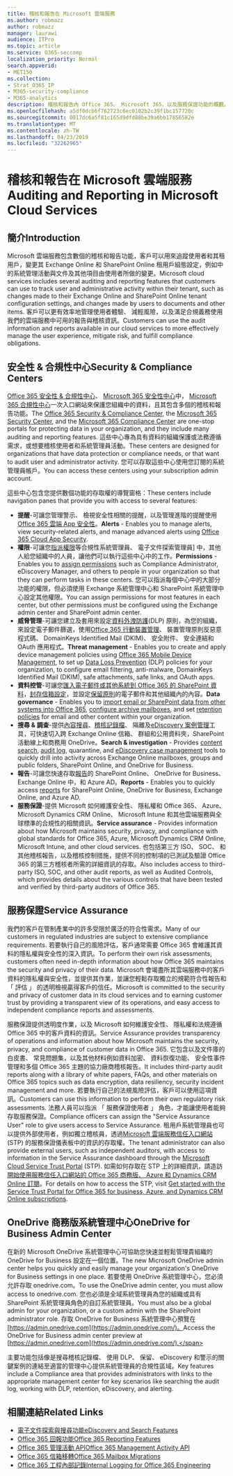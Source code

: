 ```yaml
---
title: 稽核和報告在 Microsoft 雲端服務
ms.author: robmazz
author: robmazz
manager: laurawi
audience: ITPro
ms.topic: article
ms.service: O365-seccomp
localization_priority: Normal
search.appverid:
- MET150
ms.collection:
- Strat_O365_IP
- M365-security-compliance
- M365-analytics
description: 稽核和報告內 Office 365、 Microsoft 365，以及服務保證功能的概觀。
ms.openlocfilehash: a5df0dcb6f762723c6ec0102b2c39f1bc157720c
ms.sourcegitcommit: 0017dc6a5f81c165d9dfd88be39a6bb17856582e
ms.translationtype: MT
ms.contentlocale: zh-TW
ms.lasthandoff: 04/23/2019
ms.locfileid: "32262965"
---
```

# <a name="auditing-and-reporting-in-microsoft-cloud-services"></a><span data-ttu-id="f94e0-103">稽核和報告在 Microsoft 雲端服務</span><span class="sxs-lookup"><span data-stu-id="f94e0-103">Auditing and Reporting in Microsoft Cloud Services</span></span>

## <a name="introduction"></a><span data-ttu-id="f94e0-104">簡介</span><span class="sxs-lookup"><span data-stu-id="f94e0-104">Introduction</span></span>
<span data-ttu-id="f94e0-105">Microsoft 雲端服務包含數個的稽核和報告功能，客戶可以用來追蹤使用者和其租用戶，變更其 Exchange Online 和 SharePoint Online 租用戶組態設定，例如中的系統管理活動與文件及其他項目由使用者所做的變更。</span><span class="sxs-lookup"><span data-stu-id="f94e0-105">Microsoft cloud services includes several auditing and reporting features that customers can use to track user and administrative activity within their tenant, such as changes made to their Exchange Online and SharePoint Online tenant configuration settings, and changes made by users to documents and other items.</span></span> <span data-ttu-id="f94e0-106">客戶可以更有效率地管理使用者體驗、 減輕風險，以及滿足合規義務使用我們的雲端服務中可用的報告與稽核資訊。</span><span class="sxs-lookup"><span data-stu-id="f94e0-106">Customers can use the audit information and reports available in our cloud services to more effectively manage the user experience, mitigate risk, and fulfill compliance obligations.</span></span>

## <a name="security--compliance-centers"></a><span data-ttu-id="f94e0-107">安全性 & 合規性中心</span><span class="sxs-lookup"><span data-stu-id="f94e0-107">Security & Compliance Centers</span></span>
<span data-ttu-id="f94e0-108">[Office 365 安全性 & 合規性中心](https://protection.office.com)、 [Microsoft 365 安全性中心](https://security.microsoft.com)中， [Microsoft 365 合規性中心](https://compliance.microsoft.com)一次入口網站來保護您組織中的資料，且其包含多個的稽核和報告功能。</span><span class="sxs-lookup"><span data-stu-id="f94e0-108">The [Office 365 Security & Compliance Center](https://protection.office.com), the [Microsoft 365 Security Center](https://security.microsoft.com), and the [Microsoft 365 Compliance Center](https://compliance.microsoft.com) are one-stop portals for protecting data in your organization, and they include many auditing and reporting features.</span></span> <span data-ttu-id="f94e0-109">這些中心專為具有資料的組織保護或法務遵循需求，或想要稽核使用者和系統管理員活動。</span><span class="sxs-lookup"><span data-stu-id="f94e0-109">These centers are designed for organizations that have data protection or compliance needs, or that want to audit user and administrator activity.</span></span> <span data-ttu-id="f94e0-110">您可以存取這些中心使用您訂閱的系統管理員帳戶。</span><span class="sxs-lookup"><span data-stu-id="f94e0-110">You can access these centers using your subscription admin account.</span></span>

<span data-ttu-id="f94e0-111">這些中心包含您提供數個功能的存取權的導覽窗格：</span><span class="sxs-lookup"><span data-stu-id="f94e0-111">These centers include navigation panes that provide you with access to several features:</span></span>
- <span data-ttu-id="f94e0-112">**提醒**-可讓您管理警示、 檢視安全性相關的提醒，以及管理進階的提醒使用[Office 365 雲端 App 安全性](https://docs.microsoft.com/en-us/Office365/SecurityCompliance/office-365-cas-overview)。</span><span class="sxs-lookup"><span data-stu-id="f94e0-112">**Alerts** - Enables you to manage alerts, view security-related alerts, and manage advanced alerts using [Office 365 Cloud App Security](https://docs.microsoft.com/en-us/Office365/SecurityCompliance/office-365-cas-overview).</span></span> 
- <span data-ttu-id="f94e0-113">**權限**-可讓您[指派權限](https://support.office.com/article/Give-users-access-to-the-Office-365-Security-Compliance-Center-2cfce2c8-20c5-47f9-afc4-24b059c1bd76)等合規性系統管理員、 電子文件探索管理員] 中，其他人給您組織中的人員，讓他們可以執行這些中心中的工作。</span><span class="sxs-lookup"><span data-stu-id="f94e0-113">**Permissions** - Enables you to [assign permissions](https://support.office.com/article/Give-users-access-to-the-Office-365-Security-Compliance-Center-2cfce2c8-20c5-47f9-afc4-24b059c1bd76) such as Compliance Administrator, eDiscovery Manager, and others to people in your organization so that they can perform tasks in these centers.</span></span> <span data-ttu-id="f94e0-114">您可以指派每個中心中的大部分功能的權限，但必須使用 Exchange 系統管理中心和 SharePoint 系統管理中心設定其他權限。</span><span class="sxs-lookup"><span data-stu-id="f94e0-114">You can assign permissions for most features in each center, but other permissions must be configured using the Exchange admin center and SharePoint admin center.</span></span>
- <span data-ttu-id="f94e0-115">**威脅管理**-可讓您建立及套用來設定[資料外洩防護](https://support.office.com/article/Overview-of-data-loss-prevention-policies-1966b2a7-d1e2-4d92-ab61-42efbb137f5e)(DLP) 原則，為您的組織，來設定電子郵件篩選，使用[Office 365 行動裝置管理](https://support.office.com/article/Overview-of-Mobile-Device-Management-for-Office-365-faa7d8e5-645d-4d59-839c-c8d4c1869e4a)、 裝置管理原則反惡意程式碼、 DomainKeys Identified Mail (DKIM)、 安全附件、 安全連結和 OAuth 應用程式。</span><span class="sxs-lookup"><span data-stu-id="f94e0-115">**Threat management** - Enables you to create and apply device management policies using [Office 365 Mobile Device Management](https://support.office.com/article/Overview-of-Mobile-Device-Management-for-Office-365-faa7d8e5-645d-4d59-839c-c8d4c1869e4a), to set up [Data Loss Prevention](https://support.office.com/article/Overview-of-data-loss-prevention-policies-1966b2a7-d1e2-4d92-ab61-42efbb137f5e) (DLP) policies for your organization, to configure email filtering, anti-malware, DomainKeys Identified Mail (DKIM), safe attachments, safe links, and OAuth apps.</span></span>
- <span data-ttu-id="f94e0-116">**資料控管**-可讓您[匯入電子郵件或其他系統到 Office 365 的 SharePoint 資料](https://support.office.com/article/Import-PST-files-or-SharePoint-data-to-Office-365-ba688e0a-0fcb-4bd7-8e57-2b669564ea84)，[封存信箱設定](https://support.office.com/article/Enable-archive-mailboxes-in-the-Office-365-Security-Compliance-Center-268a109e-7843-405b-bb3d-b9393b2342ce)，並設定[保留原則](https://support.office.com/article/Retention-in-the-Office-365-Security-Compliance-Center-2a0fc432-f18c-45aa-a539-30ab035c608c)的電子郵件和其他組織內的內容。</span><span class="sxs-lookup"><span data-stu-id="f94e0-116">**Data governance** - Enables you to [import email or SharePoint data from other systems into Office 365](https://support.office.com/article/Import-PST-files-or-SharePoint-data-to-Office-365-ba688e0a-0fcb-4bd7-8e57-2b669564ea84), [configure archive mailboxes](https://support.office.com/article/Enable-archive-mailboxes-in-the-Office-365-Security-Compliance-Center-268a109e-7843-405b-bb3d-b9393b2342ce), and set [retention policies](https://support.office.com/article/Retention-in-the-Office-365-Security-Compliance-Center-2a0fc432-f18c-45aa-a539-30ab035c608c) for email and other content within your organization.</span></span>
- <span data-ttu-id="f94e0-117">**搜尋 & 調查**-提供[內容搜尋](https://support.office.com/article/Run-a-Content-Search-in-the-Office-365-Security-Compliance-Center-61852fd9-fe8a-4880-a339-cb19ed3bff4a)、[稽核記錄檔](https://support.office.com/article/Search-the-audit-log-in-the-Office-365-Security-Compliance-Center-0d4d0f35-390b-4518-800e-0c7ec95e946c)、 隔離及[eDiscovery 案例管理](https://support.office.com/article/Manage-eDiscovery-cases-in-the-Office-365-Security-Compliance-Center-edea80d6-20a7-40fb-b8c4-5e8c8395f6da)工具，可快速切入跨 Exchange Online 信箱、 群組和公用資料夾，SharePoint 活動線上和商務用 OneDrive。</span><span class="sxs-lookup"><span data-stu-id="f94e0-117">**Search & investigation** - Provides [content search](https://support.office.com/article/Run-a-Content-Search-in-the-Office-365-Security-Compliance-Center-61852fd9-fe8a-4880-a339-cb19ed3bff4a), [audit log](https://support.office.com/article/Search-the-audit-log-in-the-Office-365-Security-Compliance-Center-0d4d0f35-390b-4518-800e-0c7ec95e946c), quarantine, and [eDiscovery case management](https://support.office.com/article/Manage-eDiscovery-cases-in-the-Office-365-Security-Compliance-Center-edea80d6-20a7-40fb-b8c4-5e8c8395f6da) tools to quickly drill into activity across Exchange Online mailboxes, groups and public folders, SharePoint Online, and OneDrive for Business.</span></span>
- <span data-ttu-id="f94e0-118">**報告**-可讓您快速存取[報告](https://support.office.com/article/Reports-in-the-Office-365-Security-Compliance-Center-7acd33ce-1ec8-49fb-b625-43bac7b58c5a)的 SharePoint Online、 OneDrive for Business、 Exchange Online 中，和 Azure AD。</span><span class="sxs-lookup"><span data-stu-id="f94e0-118">**Reports** - Enables you to quickly access [reports](https://support.office.com/article/Reports-in-the-Office-365-Security-Compliance-Center-7acd33ce-1ec8-49fb-b625-43bac7b58c5a) for SharePoint Online, OneDrive for Business, Exchange Online, and Azure AD.</span></span>
- <span data-ttu-id="f94e0-119">**服務保證**-提供 Microsoft 如何維護安全性、 隱私權和 Office 365、 Azure、 Microsoft Dynamics CRM Online、 Microsoft Intune 和其他雲端服務與全球標準的合規性的相關資訊。</span><span class="sxs-lookup"><span data-stu-id="f94e0-119">**Service assurance** - Provides information about how Microsoft maintains security, privacy, and compliance with global standards for Office 365, Azure, Microsoft Dynamics CRM Online, Microsoft Intune, and other cloud services.</span></span> <span data-ttu-id="f94e0-120">也包括第三方 ISO、 SOC、 和其他稽核報告，以及稽核控制措施，提供不同的控制項的已測試及驗證 Office 365 的第三方稽核者所需的詳細資訊的存取。</span><span class="sxs-lookup"><span data-stu-id="f94e0-120">Also includes access to third-party ISO, SOC, and other audit reports, as well as Audited Controls, which provides details about the various controls that have been tested and verified by third-party auditors of Office 365.</span></span>

## <a name="service-assurance"></a><span data-ttu-id="f94e0-121">服務保證</span><span class="sxs-lookup"><span data-stu-id="f94e0-121">Service Assurance</span></span>
<span data-ttu-id="f94e0-122">我們的客戶在管制產業中的許多受限於廣泛的符合性需求。</span><span class="sxs-lookup"><span data-stu-id="f94e0-122">Many of our customers in regulated industries are subject to extensive compliance requirements.</span></span> <span data-ttu-id="f94e0-123">若要執行自己的風險評估，客戶通常需要 Office 365 會維護其資料的隱私權與安全性的深入資訊。</span><span class="sxs-lookup"><span data-stu-id="f94e0-123">To perform their own risk assessments, customers often need in-depth information about how Office 365 maintains the security and privacy of their data.</span></span> <span data-ttu-id="f94e0-124">Microsoft 會竭盡所其雲端服務中的客戶資料的隱私權與安全性，並提供其作業，並讓您輕鬆存取獨立的規範符合性報告和 「 評估 」 的透明檢視贏得客戶的信任。</span><span class="sxs-lookup"><span data-stu-id="f94e0-124">Microsoft is committed to the security and privacy of customer data in its cloud services and to earning customer trust by providing a transparent view of its operations, and easy access to independent compliance reports and assessments.</span></span>

<span data-ttu-id="f94e0-125">服務保證提供透明度作業，以及 Microsoft 如何維護安全性、 隱私權和法規遵循 Office 365 中的客戶資料的資訊。</span><span class="sxs-lookup"><span data-stu-id="f94e0-125">Service Assurance provides transparency of operations and information about how Microsoft maintains the security, privacy, and compliance of customer data in Office 365.</span></span> <span data-ttu-id="f94e0-126">它包含以及文件庫的白皮書、 常見問題集，以及其他材料例如資料加密、 資料恢復功能、 安全性事件管理和多個 Office 365 主題的協力廠商稽核報告。</span><span class="sxs-lookup"><span data-stu-id="f94e0-126">It includes third-party audit reports along with a library of white papers, FAQs, and other materials on Office 365 topics such as data encryption, data resiliency, security incident management and more.</span></span> <span data-ttu-id="f94e0-127">若要執行自己的法規風險評估，客戶可以使用這項資訊。</span><span class="sxs-lookup"><span data-stu-id="f94e0-127">Customers can use this information to perform their own regulatory risk assessments.</span></span> <span data-ttu-id="f94e0-128">法務人員可以指派 「 服務保證使用者 」 角色，才能讓使用者能夠存取服務保證。</span><span class="sxs-lookup"><span data-stu-id="f94e0-128">Compliance officers can assign the "Service Assurance User" role to give users access to Service Assurance.</span></span> <span data-ttu-id="f94e0-129">租用戶系統管理員也可以提供外部使用者，例如獨立稽核員，透過[Microsoft 雲端服務信任入口網站](http://aka.ms/STP)(STP) 的服務保證儀表板中的資訊的存取權。</span><span class="sxs-lookup"><span data-stu-id="f94e0-129">The tenant administrator can also provide external users, such as independent auditors, with access to information in the Service Assurance dashboard through the [Microsoft Cloud Service Trust Portal](http://aka.ms/STP) (STP).</span></span> <span data-ttu-id="f94e0-130">如需如何存取在 STP 上的詳細資訊，請造訪[開始使用服務信任入口網站的 Office 365 商務版、 Azure 和 Dynamics CRM Online 訂閱](http://aka.ms/STPHelp)。</span><span class="sxs-lookup"><span data-stu-id="f94e0-130">For details on how to access the STP, visit [Get started with the Service Trust Portal for Office 365 for business, Azure, and Dynamics CRM Online subscriptions](http://aka.ms/STPHelp).</span></span>

## <a name="onedrive-for-business-admin-center"></a><span data-ttu-id="f94e0-131">OneDrive 商務版系統管理中心</span><span class="sxs-lookup"><span data-stu-id="f94e0-131">OneDrive for Business Admin Center</span></span>
<span data-ttu-id="f94e0-132">在新的 Microsoft OneDrive 系統管理中心可協助您快速並輕鬆管理貴組織的 OneDrive for Business 設定在一個位置。</span><span class="sxs-lookup"><span data-stu-id="f94e0-132">The new Microsoft OneDrive admin center helps you quickly and easily manage your organization's OneDrive for Business settings in one place.</span></span> <span data-ttu-id="f94e0-133">若要使用 OneDrive 系統管理中心，您必須允許存取 onedrive.com。</span><span class="sxs-lookup"><span data-stu-id="f94e0-133">To use the OneDrive admin center, you must allow access to onedrive.com.</span></span> <span data-ttu-id="f94e0-134">您也必須是全域系統管理員為您的組織或具有 SharePoint 系統管理員角色的自訂系統管理員。</span><span class="sxs-lookup"><span data-stu-id="f94e0-134">You must also be a global admin for your organization, or a custom admin with the SharePoint administrator role.</span></span> <span data-ttu-id="f94e0-135">存取 OneDrive for Business 系統管理中心預覽在[https://admin.onedrive.com](https://admin.onedrive.com/)。</span><span class="sxs-lookup"><span data-stu-id="f94e0-135">Access the OneDrive for Business admin center preview at [https://admin.onedrive.com](https://admin.onedrive.com/).</span></span>

<span data-ttu-id="f94e0-136">主要功能包括像是搜尋稽核記錄檔、 使用 DLP、 保留、 eDiscovery 和警示的關鍵案例的連結至適當的管理中心提供系統管理員的合規性區域。</span><span class="sxs-lookup"><span data-stu-id="f94e0-136">Key features include a Compliance area that provides administrators with links to the appropriate management center for key scenarios like searching the audit log, working with DLP, retention, eDiscovery, and alerting.</span></span>

## <a name="related-links"></a><span data-ttu-id="f94e0-137">相關連結</span><span class="sxs-lookup"><span data-stu-id="f94e0-137">Related Links</span></span>
- [<span data-ttu-id="f94e0-138">電子文件探索與搜尋功能</span><span class="sxs-lookup"><span data-stu-id="f94e0-138">eDiscovery and Search Features</span></span>](office-365-ediscovery-and-search-features.md)
- [<span data-ttu-id="f94e0-139">Office 365 回報功能</span><span class="sxs-lookup"><span data-stu-id="f94e0-139">Office 365 Reporting Features</span></span>](office-365-reporting-features.md)
- [<span data-ttu-id="f94e0-140">Office 365 管理活動 API</span><span class="sxs-lookup"><span data-stu-id="f94e0-140">Office 365 Management Activity API</span></span>](office-365-management-activity-api.md)
- [<span data-ttu-id="f94e0-141">Office 365 信箱移轉</span><span class="sxs-lookup"><span data-stu-id="f94e0-141">Office 365 Mailbox Migrations</span></span>](office-365-mailbox-migrations.md)
- [<span data-ttu-id="f94e0-142">Office 365 工程內部記錄</span><span class="sxs-lookup"><span data-stu-id="f94e0-142">Internal Logging for Office 365 Engineering</span></span>](office-365-internal-logging.md)